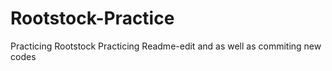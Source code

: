 # Rootstock-Practice
Practicing Rootstock 
Practicing Readme-edit and as well as commiting new codes
